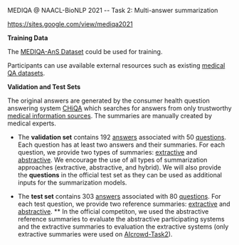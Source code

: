 MEDIQA @ NAACL-BioNLP 2021 -- Task 2: Multi-answer summarization

https://sites.google.com/view/mediqa2021

**Training Data**

The [MEDIQA-AnS Dataset](https://www.nature.com/articles/s41597-020-00667-z) could be used for training. 

Participants can use available external resources such as existing [medical QA datasets](https://github.com/abachaa/Existing-Medical-QA-Datasets). 


**Validation and Test Sets**

The original answers are generated by the consumer health question answering system [CHiQA](https://chiqa.nlm.nih.gov/) which searches for answers from only trustworthy [medical information sources](https://bmcbioinformatics.biomedcentral.com/articles/10.1186/s12859-019-3119-4).  The summaries are manually created by medical experts. 

- The **validation set** contains 192 [answers](https://github.com/abachaa/MEDIQA2021/blob/main/Task2/Validation/MEDIQA2021_Task2_ValidationSet_Answers.xlsx) associated with 50 [questions](https://github.com/abachaa/MEDIQA2021/blob/main/Task2/Validation/MEDIQA2021_Task2_VAlidationSet_ShortQuestions.txt). Each question has at least two answers and their summaries.  For each question, we provide two types of summaries:  [extractive](https://github.com/abachaa/MEDIQA2021/blob/main/Task2/Validation/MEDIQA2021_Task2_ValidationSet_MultiExtractiveSummaries.txt) and [abstractive](https://github.com/abachaa/MEDIQA2021/blob/main/Task2/Validation/MEDIQA2021_Task2_ValidationSet_MultiAbstrativeSummaries.txt). We encourage the use of all types of summarization approaches (extractive, abstractive, and hybrid). We will also provide the **questions** in the official test set as they can be used as additional inputs for the summarization models.
 
- The **test set** contains 303 [answers](https://github.com/abachaa/MEDIQA2021/blob/main/Task2/Test/MEDIQA2021_Task2_MAS_TestSet_Answers.xlsx) associated with 80 [questions](https://github.com/abachaa/MEDIQA2021/blob/main/Task2/Test/MEDIQA2021_Task2_MAS_TestSet_shortQuestions.txt). For each test question, we provide two reference summaries: [extractive](https://github.com/abachaa/MEDIQA2021/blob/main/Task2/Test/MEDIQA2021_Task2_TestSet_MultiExtractiveSummaries.txt) and [abstractive](https://github.com/abachaa/MEDIQA2021/blob/main/Task2/Test/MEDIQA2021_Task2_TestSet_MultiAbstrativeSummaries.txt). ** In the official competiton, we used the abstractive reference summaries to evaluate the abstractive participating systems and the extractive summaries to evaluation the extractive systems (only extractive summaries were used on [AIcrowd-Task2](https://www.aicrowd.com/challenges/mediqa-2021/problems/mediqa-2021-multi-answer-summarization-mas/leaderboards?challenge_round_id=741)). 

